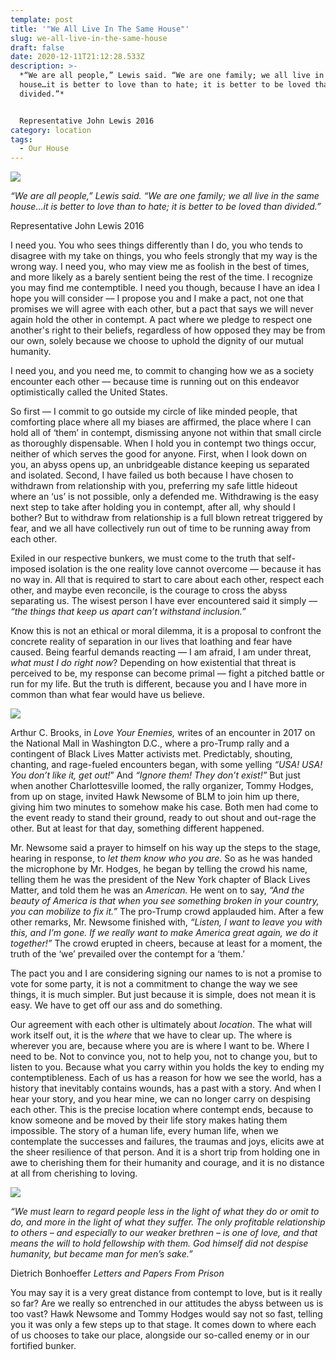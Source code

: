 ```yaml
---
template: post
title: '"We All Live In The Same House"'
slug: we-all-live-in-the-same-house
draft: false
date: 2020-12-11T21:12:28.533Z
description: >-
  *“We are all people,” Lewis said. “We are one family; we all live in the same
  house…it is better to love than to hate; it is better to be loved than
  divided.”*


  Representative John Lewis 2016
category: location
tags:
  - Our House
---
```

![](/media/john-lewis.jpg)

*“We are all people,” Lewis said. “We are one family; we all live in the same house…it is better to love than to hate; it is better to be loved than divided.”*

Representative John Lewis 2016

I need you. You who sees things differently than I do, you who tends to disagree with my take on things, you who feels strongly that my way is the wrong way. I need you, who may view me as foolish in the best of times, and more likely as a barely sentient being the rest of the time. I recognize you may find me contemptible. I need you though, because I have an idea I hope you will consider –– I propose you and I make a pact, not one that promises we will agree with each other, but a pact that says we will never again hold the other in contempt. A pact where we pledge to respect one another's right to their beliefs, regardless of how opposed they may be from our own, solely because we choose to uphold the dignity of our mutual humanity. 

I need you, and you need me, to commit to changing how we as a society encounter each other  –– because time is running out on this endeavor optimistically called the United States.

So first –– I commit to go outside my circle of like minded people, that comforting place where all my biases are affirmed, the place where I can hold all of ‘them’ in contempt, dismissing anyone not within that small circle as thoroughly dispensable. When I hold you in contempt two things occur, neither of which serves the good for anyone. First, when I look down on you, an abyss opens up, an unbridgeable distance keeping us separated and isolated. Second, I have failed us both because I have chosen to withdrawn from relationship with you, preferring my safe little hideout where an ‘us’ is not possible, only a defended me. Withdrawing is the easy next step to take after holding you in contempt, after all, why should I bother? But to withdraw from relationship is a full blown retreat triggered by fear, and we all have collectively run out of time to be running away from each other. 

Exiled in our respective bunkers, we must come to the truth that self-imposed isolation is the one reality love cannot overcome –– because it has no way in. All that is required to start to care about each other, respect each other, and maybe even reconcile, is the courage to cross the abyss separating us. The wisest person I have ever encountered said it simply –– *“the things that keep us apart can’t withstand inclusion.”* 

Know this is not an ethical or moral dilemma, it is a proposal to confront the concrete reality of separation in our lives that loathing and fear have caused. Being fearful demands reacting ––  I am afraid, I am under threat, *what must I do right now*? Depending on how existential that threat is perceived to be, my response can become primal –– fight a pitched battle or run for my life. But the truth is different, because you and I have more in common than what fear would have us believe. 

![](/media/blm-rally.png)

Arthur C. Brooks, in *Love Your Enemies,* writes of an encounter in 2017 on the National Mall in Washington D.C., where a pro-Trump rally and a contingent of Black Lives Matter activists met. Predictably, shouting, chanting, and rage-fueled encounters began, with some yelling *“USA! USA! You don’t like it, get out!*” And *“Ignore them! They don’t exist!”* But just when another Charlottesville loomed, the rally organizer, Tommy Hodges, from up on stage, invited Hawk Newsome of BLM to join him up there, giving him two minutes to somehow make his case.  Both men had come to the event ready to stand their ground, ready to out shout and out-rage the other. But at least for that day, something different happened.

Mr. Newsome said a prayer to himself on his way up the steps to the stage, hearing in response, to *let them know who you are.* So as he was handed the microphone by Mr. Hodges, he began by telling the crowd his name, telling them he was the president of the New York chapter of Black Lives Matter, and told them he was an *American.* He went on to say, *“And* *the beauty of America is that when you see something broken in your country, you can mobilize to fix it.”* The pro-Trump crowd applauded him. After a few other remarks, Mr. Newsome finished with, *“Listen, I want to leave you with this, and I’m gone. If we really want to make America great again, we do it together!”* The crowd erupted in cheers, because at least for a moment, the truth of the ‘we’ prevailed over the contempt for a ‘them.’ 

The pact you and I are considering signing our names to is not a promise to vote for some party, it is not a commitment to change the way we see things, it is much simpler. But just because it is simple, does not mean it is easy. We have to get off our ass and do something. 

Our agreement with each other is ultimately about *location*. The what will work itself out, it is the *where* that we have to clear up. The where is wherever you are, because where you are is where I want to be. Where I need to be. Not to convince you, not to help you, not to change you, but to listen to you. Because what you carry within you holds the key to ending my contemptibleness.  Each of us has a reason for how we see the world, has a history that inevitably contains wounds, has a past with a story. And when I hear your story, and you hear mine, we can no longer carry on despising each other. This is the precise location where contempt ends, because to know someone and be moved by their life story makes hating them impossible. The story of a human life, every human life, when we contemplate the successes and failures, the traumas and joys, elicits awe at the sheer resilience of that person. And it is a short trip from holding one in awe to cherishing them for their humanity and courage, and it is no distance at all from cherishing to loving.

![](/media/bonhoeffer.png)

*“We must learn to regard people less in the light of what they do or omit to do, and more in the light of what they suffer. The only profitable relationship to others – and especially to our weaker brethren – is one of love, and that means the will to hold fellowship with them. God himself did not despise humanity, but became man for men’s sake.”* 

Dietrich Bonhoeffer    *Letters and Papers From Prison*

You may say it is a very great distance from contempt to love, but is it really so far? Are we really so entrenched in our attitudes the abyss between us is too vast? Hawk Newsome and Tommy Hodges would say not so fast, telling you it was only a few steps up to that stage. It comes down to where each of us chooses to take our place, alongside our so-called enemy or in our fortified bunker.